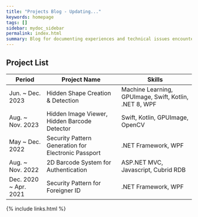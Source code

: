 ```yaml
---
title: "Projects Blog - Updating..."
keywords: homepage
tags: []
sidebar: mydoc_sidebar
permalink: index.html
summary: Blog for documenting experiences and technical issues encountered while undertaking various software development projects.
---
```


## Project List

|Period|Project Name|Skills|
|------|------------|------|
|Jun. ~ Dec. 2023|Hidden Shape Creation & Detection|Machine Learning, GPUImage, Swift, Kotlin, .NET 8, WPF|
|Aug. ~ Nov. 2023|Hidden Image Viewer, Hidden Barcode Detector|Swift, Kotlin, GPUImage, OpenCV|
|May ~ Dec. 2022|Security Pattern Generation for Electronic Passport|.NET Framework, WPF|
|Aug. ~ Nov. 2022|2D Barcode System for Authentication|ASP.NET MVC, Javascript, Cubrid RDB|
|Dec. 2020 ~ Apr. 2021|Security Pattern for Foreigner ID|.NET Framework, WPF|



{% include links.html %}
